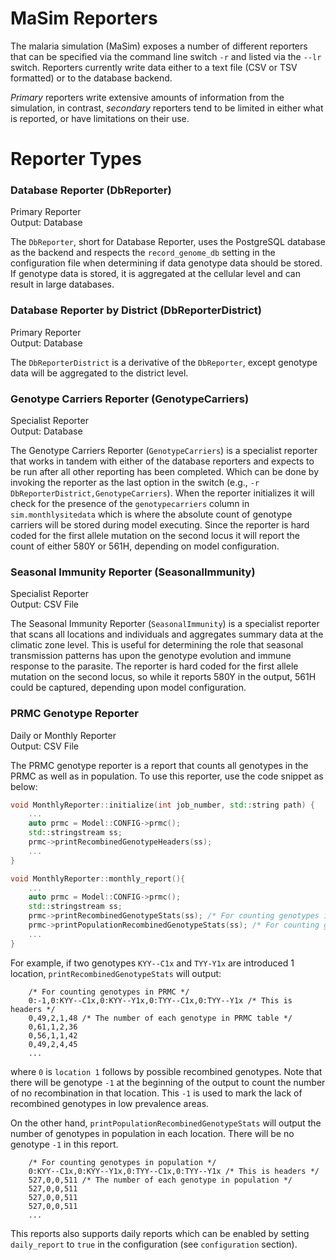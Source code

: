 # MaSim Reporters

The malaria simulation (MaSim) exposes a number of different reporters that can be specified via the command line switch
`-r` and listed via the `--lr` switch. Reporters currently write data either to a text file (CSV or TSV formatted) or to
the database backend. 

*Primary* reporters write extensive amounts of information from the simulation, in contrast, 
*secondary* reporters tend to be limited in either what is reported, or have limitations on their use.  

# Reporter Types

### Database Reporter (DbReporter)
Primary Reporter \
Output: Database
 
The `DbReporter`, short for Database Reporter, uses the PostgreSQL database as the backend and respects the `record_genome_db` 
setting in the configuration file when determining if data genotype data should be stored. If genotype data is stored, 
it is aggregated at the cellular level and can result in large databases.

### Database Reporter by District (DbReporterDistrict)
Primary Reporter \
Output: Database

The `DbReporterDistrict` is a derivative of the `DbReporter`, except genotype data will be aggregated to the district level.

### Genotype Carriers Reporter (GenotypeCarriers)
Specialist Reporter \
Output: Database

The Genotype Carriers Reporter (`GenotypeCarriers`) is a specialist reporter that works in tandem with either of the 
database reporters and expects to be run after all other reporting has been completed. Which can be done by invoking the
reporter as the last option in the switch (e.g., `-r DbReporterDistrict,GenotypeCarriers`). When the reporter 
initializes it will check for the presence of the `genotypecarriers` column in `sim.monthlysitedata` which is where the 
absolute count of genotype carriers will be stored during model executing. Since the reporter is hard coded for the 
first allele mutation on the second locus it will report the count of either 580Y or 561H, depending on model configuration.

### Seasonal Immunity Reporter (SeasonalImmunity)
Specialist Reporter \
Output: CSV File

The Seasonal Immunity Reporter (`SeasonalImmunity`) is a specialist reporter that scans all locations and individuals 
and aggregates summary data at the climatic zone level. This is useful for determining the role that seasonal 
transmission patterns has upon the genotype evolution and immune response to the parasite. The reporter is hard coded 
for the first allele mutation on the second locus, so while it reports 580Y in the output, 561H could be captured, 
depending upon model configuration.

### PRMC Genotype Reporter

Daily or Monthly Reporter \
Output: CSV File

The PRMC genotype reporter is a report that counts all genotypes in the PRMC as well as in population. To use this reporter, use the code snippet as below:

```c++
void MonthlyReporter::initialize(int job_number, std::string path) {
    ...
    auto prmc = Model::CONFIG->prmc();
    std::stringstream ss;
    prmc->printRecombinedGenotypeHeaders(ss);
    ...
}

void MonthlyReporter::monthly_report(){
    ...
    auto prmc = Model::CONFIG->prmc();
    std::stringstream ss;
    prmc->printRecombinedGenotypeStats(ss); /* For counting genotypes in PRMC */
    prmc->printPopulationRecombinedGenotypeStats(ss); /* For counting genotypes in population */
    ...
}
```
For example, if two genotypes `KYY--C1x` and `TYY-Y1x` are introduced 1 location, `printRecombinedGenotypeStats` will output:

```text
    /* For counting genotypes in PRMC */
    0:-1,0:KYY--C1x,0:KYY--Y1x,0:TYY--C1x,0:TYY--Y1x /* This is headers */
    0,49,2,1,48 /* The number of each genotype in PRMC table */
    0,61,1,2,36
    0,56,1,1,42
    0,49,2,4,45
    ...
```
where `0` is `location 1` follows by possible recombined genotypes. Note that there will be genotype `-1` at the beginning of the output to count the number of no recombination in that location. This `-1` is used to mark the lack of recombined genotypes in low prevalence areas.

On the other hand, `printPopulationRecombinedGenotypeStats` will output the number of genotypes in population in each location. There will be no genotype `-1` in this report.

```text
    /* For counting genotypes in population */
    0:KYY--C1x,0:KYY--Y1x,0:TYY--C1x,0:TYY--Y1x /* This is headers */
    527,0,0,511 /* The number of each genotype in population */
    527,0,0,511
    527,0,0,511
    527,0,0,511
    ...
```

This reports also supports daily reports which can be enabled by setting `daily_report` to `true` in the configuration (see `configuration` section).

